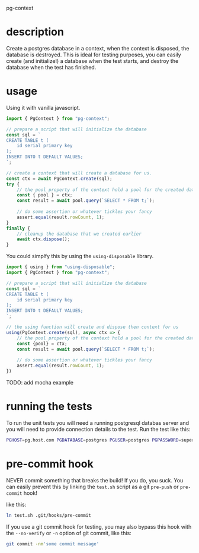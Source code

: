 pg-context

# description
Create a postgres database in a context, when the context is disposed, the
database is destroyed. This is ideal for testing purposes, you can easily
create (and initialize!) a database when the test starts, and destroy the
database when the test has finished.

# usage
Using it with vanilla javascript.

```javascript
import { PgContext } from "pg-context";

// prepare a script that will initialize the database
const sql = `
CREATE TABLE t (
    id serial primary key
);
INSERT INTO t DEFAULT VALUES;
`;

// create a context that will create a database for us.
const ctx = await PgContext.create(sql);
try {
    // the pool property of the context hold a pool for the created database
    const { pool } = ctx;
    const result = await pool.query(`SELECT * FROM t;`);
    
    // do some assertion or whatever tickles your fancy
    assert.equal(result.rowCount, 1);
}
finally {
    // cleanup the database that we created earlier
    await ctx.dispose();
}
```

You could simplfy this by using the `using-disposable` library.
```javascript
import { using } from "using-disposable";
import { PgContext } from "pg-context";

// prepare a script that will initialize the database
const sql = `
CREATE TABLE t (
    id serial primary key
);
INSERT INTO t DEFAULT VALUES;
`;

// the using function will create and dispose then context for us 
using(PgContext.create(sql), async ctx => {
    // the pool property of the context hold a pool for the created database
    const {pool} = ctx;
    const result = await pool.query(`SELECT * FROM t;`);
    
    // do some assertion or whatever tickles your fancy
    assert.equal(result.rowCount, 1);
})
```

TODO: add mocha example

# running the tests
To run the unit tests you will need a running postgresql databas server and you
will need to provide connection details to the test. Run the test like this:
```bash
PGHOST=pg.host.com PGDATABASE=postgres PGUSER=postgres PGPASSWORD=supersecret npm test
```

# pre-commit hook
NEVER commit something that breaks the build! If you do, you suck. You can
easily prevent this by linking the `test.sh` script as a git `pre-push` or
`pre-commit` hook!

like this:
```bash
ln test.sh .git/hooks/pre-commit
```

If you use a git commit hook for testing, you may also bypass this hook with
the `--no-verify` or `-n` option of git commit, like this:
```bash
git commit -nm'some commit message'
```
